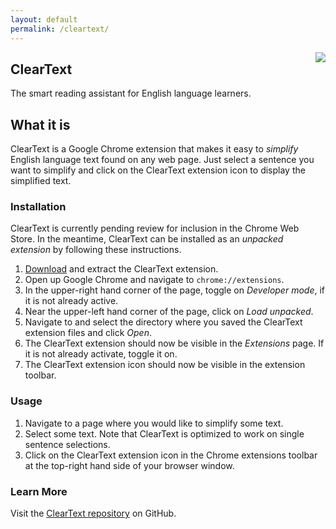 ```yaml
---
layout: default
permalink: /cleartext/
---
```


<img style="float: right;" src="../assets/icon128.png">

## ClearText

The smart reading assistant for English language learners.

## What it is

ClearText is a Google Chrome extension that makes it easy to *simplify* English language text found on any web page.
Just select a sentence you want to simplify and click on the ClearText extension icon to display the simplified text.

### Installation

ClearText is currently pending review for inclusion in the Chrome Web Store.
In the meantime, ClearText can be installed as an *unpacked extension* by following these instructions.

1. [Download][] and extract the ClearText extension.
2. Open up Google Chrome and navigate to `chrome://extensions`.
3. In the upper-right hand corner of the page, toggle on *Developer mode*, if it is not already active.
4. Near the upper-left hand corner of the page, click on *Load unpacked*.
5. Navigate to and select the directory where you saved the ClearText extension files and click *Open*.
6. The ClearText extension should now be visible in the *Extensions* page. If it is not already activate, toggle it on.
7. The ClearText extension icon should now be visible in the extension toolbar.

### Usage

1. Navigate to a page where you would like to simplify some text.
2. Select some text. Note that ClearText is optimized to work on single sentence selections.
3. Click on the ClearText extension icon in the Chrome extensions toolbar at the top-right hand side of your browser window.

### Learn More

Visit the [ClearText repository](https://github.com/bencwallace/cleartext) on GitHub.

[Download]: https://downgit.github.io/#/home?url=https://github.com/bencwallace/cleartext/tree/master/chrome
